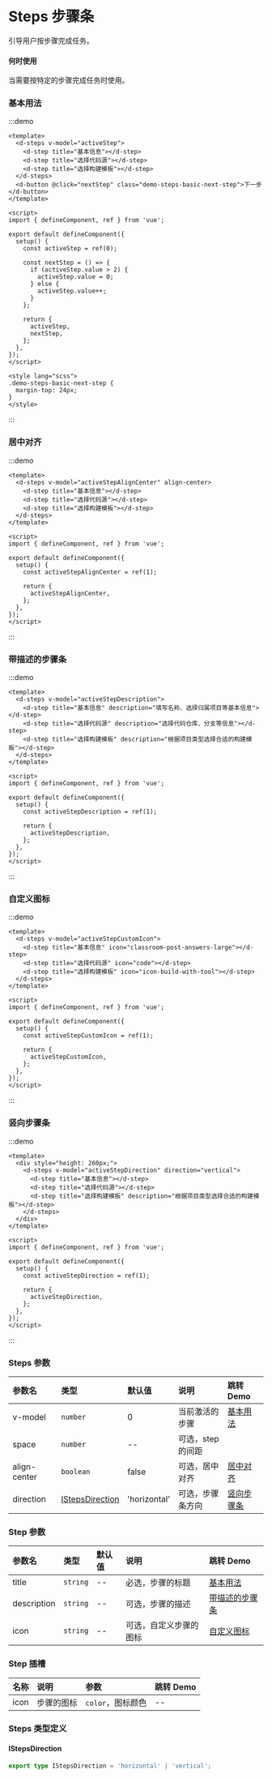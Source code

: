 # Steps 步骤条

引导用户按步骤完成任务。

#### 何时使用

当需要按特定的步骤完成任务时使用。

### 基本用法

:::demo

```vue
<template>
  <d-steps v-model="activeStep">
    <d-step title="基本信息"></d-step>
    <d-step title="选择代码源"></d-step>
    <d-step title="选择构建模板"></d-step>
  </d-steps>
  <d-button @click="nextStep" class="demo-steps-basic-next-step">下一步</d-button>
</template>

<script>
import { defineComponent, ref } from 'vue';

export default defineComponent({
  setup() {
    const activeStep = ref(0);

    const nextStep = () => {
      if (activeStep.value > 2) {
        activeStep.value = 0;
      } else {
        activeStep.value++;
      }
    };

    return {
      activeStep,
      nextStep,
    };
  },
});
</script>

<style lang="scss">
.demo-steps-basic-next-step {
  margin-top: 24px;
}
</style>
```

:::

### 居中对齐

:::demo

```vue
<template>
  <d-steps v-model="activeStepAlignCenter" align-center>
    <d-step title="基本信息"></d-step>
    <d-step title="选择代码源"></d-step>
    <d-step title="选择构建模板"></d-step>
  </d-steps>
</template>

<script>
import { defineComponent, ref } from 'vue';

export default defineComponent({
  setup() {
    const activeStepAlignCenter = ref(1);

    return {
      activeStepAlignCenter,
    };
  },
});
</script>
```

:::

### 带描述的步骤条

:::demo

```vue
<template>
  <d-steps v-model="activeStepDescription">
    <d-step title="基本信息" description="填写名称、选择归属项目等基本信息"></d-step>
    <d-step title="选择代码源" description="选择代码仓库、分支等信息"></d-step>
    <d-step title="选择构建模板" description="根据项目类型选择合适的构建模板"></d-step>
  </d-steps>
</template>

<script>
import { defineComponent, ref } from 'vue';

export default defineComponent({
  setup() {
    const activeStepDescription = ref(1);

    return {
      activeStepDescription,
    };
  },
});
</script>
```

:::

### 自定义图标

:::demo

```vue
<template>
  <d-steps v-model="activeStepCustomIcon">
    <d-step title="基本信息" icon="classroom-post-answers-large"></d-step>
    <d-step title="选择代码源" icon="code"></d-step>
    <d-step title="选择构建模板" icon="icon-build-with-tool"></d-step>
  </d-steps>
</template>

<script>
import { defineComponent, ref } from 'vue';

export default defineComponent({
  setup() {
    const activeStepCustomIcon = ref(1);

    return {
      activeStepCustomIcon,
    };
  },
});
</script>
```

:::

### 竖向步骤条

:::demo

```vue
<template>
  <div style="height: 260px;">
    <d-steps v-model="activeStepDirection" direction="vertical">
      <d-step title="基本信息"></d-step>
      <d-step title="选择代码源"></d-step>
      <d-step title="选择构建模板" description="根据项目类型选择合适的构建模板"></d-step>
    </d-steps>
  </div>
</template>

<script>
import { defineComponent, ref } from 'vue';

export default defineComponent({
  setup() {
    const activeStepDirection = ref(1);

    return {
      activeStepDirection,
    };
  },
});
</script>
```

:::

### Steps 参数

| 参数名       | 类型                                | 默认值       | 说明              | 跳转 Demo                 |
| :----------- | :---------------------------------- | :----------- | :---------------- | :------------------------ |
| v-model      | `number`                            | 0            | 当前激活的步骤    | [基本用法](#基本用法)     |
| space        | `number`                            | --           | 可选，step 的间距 |                           |
| align-center | `boolean`                           | false        | 可选，居中对齐    | [居中对齐](#居中对齐)     |
| direction    | [IStepsDirection](#istepsdirection) | 'horizontal' | 可选，步骤条方向  | [竖向步骤条](#竖向步骤条) |

### Step 参数

| 参数名      | 类型     | 默认值 | 说明                   | 跳转 Demo                         |
| :---------- | :------- | :----- | :--------------------- | :-------------------------------- |
| title       | `string` | --     | 必选，步骤的标题       | [基本用法](#基本用法)             |
| description | `string` | --     | 可选，步骤的描述       | [带描述的步骤条](#带描述的步骤条) |
| icon        | `string` | --     | 可选，自定义步骤的图标 | [自定义图标](#自定义图标)         |

### Step 插槽

| 名称 | 说明       | 参数              | 跳转 Demo |
| :--- | :--------- | :---------------- | :-------- |
| icon | 步骤的图标 | `color`，图标颜色 | --        |

### Steps 类型定义

#### IStepsDirection

```ts
export type IStepsDirection = 'horizontal' | 'vertical';
```
